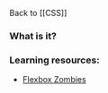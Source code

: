 Back to [[CSS]]

### What is it?


### Learning resources:
- [Flexbox Zombies](https://mastery.games/flexboxzombies/)